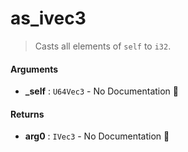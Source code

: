# as\_ivec3

>  Casts all elements of `self` to `i32`.

#### Arguments

- **\_self** : `U64Vec3` \- No Documentation 🚧

#### Returns

- **arg0** : `IVec3` \- No Documentation 🚧